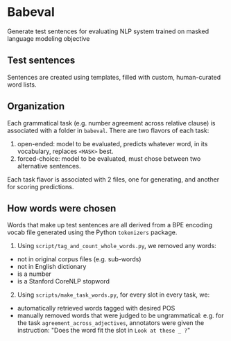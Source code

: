 # Babeval
Generate test sentences for evaluating NLP system trained on masked language modeling objective

## Test sentences

Sentences are created using templates, filled with custom, human-curated word lists.


## Organization

Each grammatical task (e.g. number agreement across relative clause) is associated with a folder in `babeval`.
There are two flavors of each task:
1. open-ended: model to be evaluated, predicts whatever word, in its vocabulary, replaces `<MASK>` best.
2. forced-choice: model to be evaluated, must chose between two alternative sentences.

Each task flavor is associated with 2 files, one for generating, and another for scoring predictions.

## How words were chosen

Words that make up test sentences are all derived from a BPE encoding vocab file 
 generated using the Python `tokenizers` package. 


1. Using `script/tag_and_count_whole_words.py`, we removed any words:
- not in original corpus files (e.g. sub-words)
- not in English dictionary
- is a number
- is a Stanford CoreNLP stopword

2. Using `scripts/make_task_words.py`, for every slot in every task, we:
- automatically retrieved words tagged with desired POS
- manually removed words that were judged to be ungrammatical:
e.g. for the task `agreement_across_adjectives`, annotators were given the instruction: 
"Does the word fit the slot in `Look at these _ ?`"
